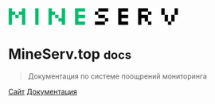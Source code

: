 ![logo](./assets/logo.svg)

# MineServ.top <small>docs</small>

> Документация по системе поощрений мониторинга

[Сайт](https://mineserv.top)
[Документация](/README.md)